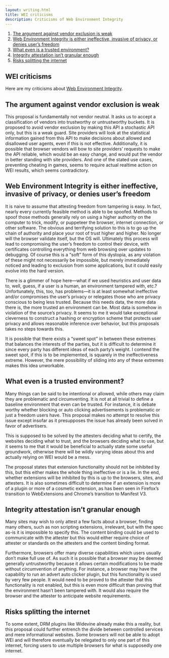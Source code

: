 ```yaml
---
layout: writing.html
title: WEI criticisms
description: Criticisms of Web Environment Integrity
---
```


<nav id="left-comment">

1. [The argument against vendor exclusion is weak](#the-argument-against-vendor-exclusion-is-weak)
2. [Web Environment Integrity is either ineffective, invasive of privacy, or denies user’s freedom](#web-environment-integrity-is-either-ineffective-invasive-of-privacy-or-denies-users-freedom)
3. [What even is a trusted environment?](#what-even-is-a-trusted-environment)
4. [Integrity attestation isn’t granular enough](#integrity-attestation-isnt-granular-enough)
5. [Risks splitting the internet](#risks-splitting-the-internet)

</nav>

<article id="main-content">

# WEI criticisms

Here are my criticisms about [Web Environment Integrity](https://github.com/RupertBenWiser/Web-Environment-Integrity).

## The argument against vendor exclusion is weak

This proposal is fundamentally not vendor neutral. It asks us to accept a classification of vendors into trustworthy or untrustworthy buckets. It is proposed to avoid vendor exclusion by making this API a stochastic API only, but this is a weak guard. Site providers will look at the statistical information gained from this API to make decisions about allowed and disallowed user agents, even if this is not effective. Additionally, it is possible that browser vendors will bow to site providers’ requests to make the API reliable, which would be an easy change, and would put the vendor in better standing with site providers. And one of the stated use cases, preventing cheating in games, seems to require actual realtime action on WEI results, which seems contradictory.

## Web Environment Integrity is either ineffective, invasive of privacy, or denies user’s freedom

It is naive to assume that attesting freedom from tampering is easy. In fact, nearly every currently feasible method is able to be spoofed. Methods to spoof those methods generally rely on using a higher authority on the computer to trick, modify, or puppeteer the browser, internet connection, or other software. The obvious and terrifying solution to this is to go up the chain of authority and place your root of trust higher and higher. No longer will the browser validate itself, but the OS will. Ultimately this process will lead to compromising the user’s freedom to control their device, with certificates controlling everything from web browsing over updates to debugging. Of course this is a <q>soft</q> form of this dystopia, as any violation of these might not necessarily be impossible, but merely immediately noticed and leading to exclusion from some applications, but it could easily evolve into the hard version.

There is a glimmer of hope here—what if we used heuristics and user data to, well, guess, if a user is a human, an environment tampered with, etc.? Unfortunately, this, too, has problems—it is at least somewhat ineffective and/or compromises the user’s privacy or relegates those who are privacy conscious to being less trusted. Because this needs data, the more data there is, the more trusted an environment can be. Most data is somehow in violation of the source’s privacy. It seems to me it would take exceptional cleverness to construct a hashing or encryption scheme that protects user privacy and allows reasonable inference over behavior, but this proposals takes no steps towards this.

It is possible that there exists a <q>sweet spot</q> in between these extremes that balances the interests of the parties, but it is difficult to determine it since every party has different ideas of each party’s weight. I contend the sweet spot, if this is to be implemented, is squarely in the ineffectiveness extreme. However, the mere possibility of sliding into any of these extremes makes this idea unworkable.

## What even is a trusted environment?

Many things can be said to be intentional or allowed, while others may claim they are problematic and circumventing. It is not at all trivial to define a baseline environment that even can be trusted. For instance, it is debate worthy whether blocking or auto clicking advertisements is problematic or just a freedom users have. This proposal makes no attempt to resolve this issue except insofar as it presupposes the issue has already been solved in favor of advertisers.

This is supposed to be solved by the attesters deciding what to certify, the websites deciding what to trust, and the browsers deciding what to use, but it seems to me that it would be beneficial to actually state some useful groundwork, otherwise there will be wildly varying ideas about this and actually relying on WEI would be a mess.

The proposal states that extension functionality should not be inhibited by this, but this either makes the whole thing ineffective or is a lie. In the end, whether extensions will be inhibited by this is up to the browsers, sites, and attesters. It is also sometimes difficult to determine if an extension is more of a plugin or more of a cosmetic extension, as has been seen in Firefox’s transition to WebExtensions and Chrome’s transition to Manifest V3.

## Integrity attestation isn’t granular enough

Many sites may wish to only attest a few facts about a browser, finding many others, such as non scripting extensions, irrelevant, but with the spec as-is it is impossible to specify this. The content binding could be used to communicate with the attester but this would either require choice of attester or standards on the attesters and the content binding format.

Furthermore, browsers offer many diverse capabilities which users usually don’t make full use of. As such it is possible that a browser may be deemed generally untrustworthy because it allows certain modifications to be made without circumvention of anything. For instance, a browser may have the capability to run an advert auto clicker plugin, but this functionality is used by very few people. It would need to be proved to the attester that this functionality is not enabled, but this is even more difficult than proving that the environment hasn’t been tampered with. It would also require the browser and the attester to anticipate website requirements.

## Risks splitting the internet

To some extent, DRM plugins like Widevine already make this a reality, but this proposal could further entrench the divide between controlled services and mere informational websites. Some browsers will not be able to adopt WEI and will therefore eventually be relegated to only one part of this internet, forcing users to use multiple browsers for what is supposedly one internet.

</article>
